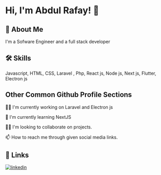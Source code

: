 # Hi, I'm Abdul Rafay! 👋


## 🚀 About Me
I'm a Sofware Engineer and a full stack developer


## 🛠 Skills
Javascript, HTML, CSS, Laravel , Php, React js, Node js, Next js, Flutter, Electron js


## Other Common Github Profile Sections
👩‍💻 I'm currently working on Laravel and Electron js

🧠 I'm currently learning NextJS

👯‍♀️ I'm looking to collaborate on projects.

📫 How to reach me through given social media links.


## 🔗 Links
[![linkedin](https://img.shields.io/badge/linkedin-0A66C2?style=for-the-badge&logo=linkedin&logoColor=white)](https://pk.linkedin.com/in/abdul-rafay-bb0b27214)
